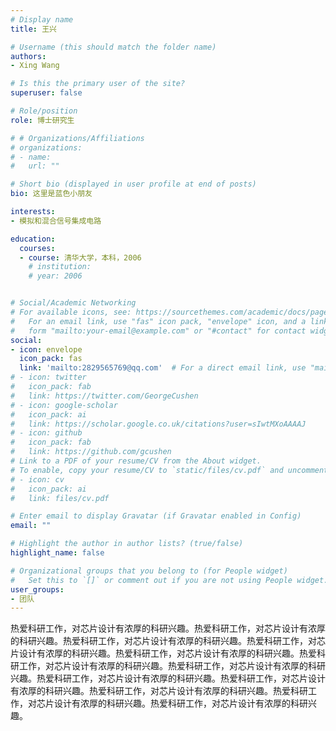 ```yaml
---
# Display name
title: 王兴

# Username (this should match the folder name)
authors:
- Xing Wang

# Is this the primary user of the site?
superuser: false

# Role/position
role: 博士研究生

# # Organizations/Affiliations
# organizations:
# - name: 
#   url: ""

# Short bio (displayed in user profile at end of posts)
bio: 这里是蓝色小朋友

interests:
- 模拟和混合信号集成电路

education:
  courses:
  - course: 清华大学，本科，2006
    # institution: 
    # year: 2006


# Social/Academic Networking
# For available icons, see: https://sourcethemes.com/academic/docs/page-builder/#icons
#   For an email link, use "fas" icon pack, "envelope" icon, and a link in the
#   form "mailto:your-email@example.com" or "#contact" for contact widget.
social:
- icon: envelope
  icon_pack: fas
  link: 'mailto:2829565769@qq.com'  # For a direct email link, use "mailto:test@example.org".
# - icon: twitter
#   icon_pack: fab
#   link: https://twitter.com/GeorgeCushen
# - icon: google-scholar
#   icon_pack: ai
#   link: https://scholar.google.co.uk/citations?user=sIwtMXoAAAAJ
# - icon: github
#   icon_pack: fab
#   link: https://github.com/gcushen
# Link to a PDF of your resume/CV from the About widget.
# To enable, copy your resume/CV to `static/files/cv.pdf` and uncomment the lines below.
# - icon: cv
#   icon_pack: ai
#   link: files/cv.pdf

# Enter email to display Gravatar (if Gravatar enabled in Config)
email: ""

# Highlight the author in author lists? (true/false)
highlight_name: false

# Organizational groups that you belong to (for People widget)
#   Set this to `[]` or comment out if you are not using People widget.
user_groups:
- 团队
---
```


热爱科研工作，对芯片设计有浓厚的科研兴趣。热爱科研工作，对芯片设计有浓厚的科研兴趣。热爱科研工作，对芯片设计有浓厚的科研兴趣。热爱科研工作，对芯片设计有浓厚的科研兴趣。热爱科研工作，对芯片设计有浓厚的科研兴趣。热爱科研工作，对芯片设计有浓厚的科研兴趣。热爱科研工作，对芯片设计有浓厚的科研兴趣。热爱科研工作，对芯片设计有浓厚的科研兴趣。热爱科研工作，对芯片设计有浓厚的科研兴趣。热爱科研工作，对芯片设计有浓厚的科研兴趣。热爱科研工作，对芯片设计有浓厚的科研兴趣。热爱科研工作，对芯片设计有浓厚的科研兴趣。

